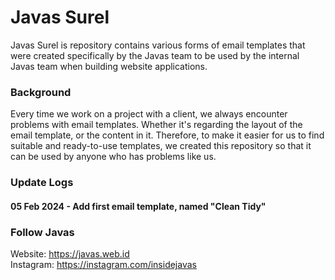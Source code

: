 # Javas Surel
Javas Surel is repository contains various forms of email templates that were created specifically by the Javas team to be used by the internal Javas team when building website applications.

### Background
Every time we work on a project with a client, we always encounter problems with email templates. Whether it's regarding the layout of the email template, or the content in it. Therefore, to make it easier for us to find suitable and ready-to-use templates, we created this repository so that it can be used by anyone who has problems like us.

### Update Logs
#### 05 Feb 2024 - Add first email template, named "Clean Tidy"


### Follow Javas
Website: https://javas.web.id<br/>
Instagram: https://instagram.com/insidejavas
